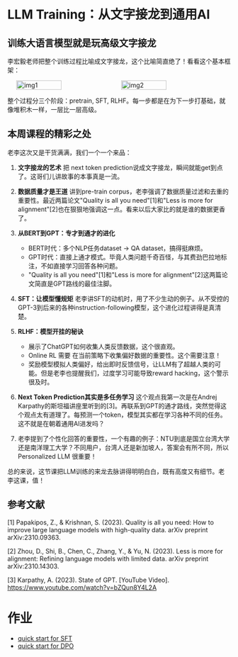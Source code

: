 # LLM Training：从文字接龙到通用AI

## 训练大语言模型就是玩高级文字接龙

李宏毅老师把整个训练过程比喻成文字接龙，这个比喻简直绝了！看看这个基本框架：

<div style="display: flex; justify-content: center;">
  <img src="imgs/w3_1.png" alt="img1" style="width: 45%; margin-right: 10px;"/>
  <img src="imgs/w3_2.png" alt="img2" style="width: 45%;"/>
</div>

整个过程分三个阶段：pretrain, SFT, RLHF。每一步都是在为下一步打基础，就像堆积木一样，一层比一层高级。

## 本周课程的精彩之处

老李这次又是干货满满，我们一个一个来品：

1. **文字接龙的艺术**
   把 next token prediction说成文字接龙，瞬间就能get到点了。这哥们儿讲故事的本事真是一流。

2. **数据质量才是王道**
   讲到pre-train corpus，老李强调了数据质量过滤和去重的重要性。最近两篇论文"Quality is all you need"[1]和"Less is more for alignment"[2]也在狠狠地强调这一点。看来以后大家比的就是谁的数据更香了。

3. **从BERT到GPT：专才到通才的进化**
   
   - BERT时代：多个NLP任务dataset -> QA dataset，搞得挺麻烦。
   - GPT时代：直接上通才模式。毕竟人类问题千奇百怪，与其费劲巴拉地标注，不如直接学习回答各种问题。
   - "Quality is all you need"[1]和"Less is more for alignment"[2]这两篇论文简直是GPT路线的最佳注脚。

4. **SFT：让模型懂规矩**
   老李讲SFT的动机时，用了不少生动的例子。从不受控的GPT-3到后来的各种instruction-following模型，这个进化过程讲得是真清楚。

5. **RLHF：模型开挂的秘诀**
   
   - 展示了ChatGPT如何收集人类反馈数据，这个很直观。
   - Online RL 需要 在当前策略下收集偏好数据的重要性。这个需要注意！
   - 奖励模型模拟人类偏好，给出即时反馈信号，让LLM有了超越人类的可能。但是老李也提醒我们，过度学习可能导致reward hacking，这个警示很及时。

6. **Next Token Prediction其实是多任务学习**
   这个观点我第一次是在Andrej Karpathy的斯坦福讲座里听到的[3]。再联系到GPT的通才路线，突然觉得这个观点太有道理了。每预测一个token，模型其实都在学习各种不同的任务。这不就是在朝着通用AI进发吗？

7. 老李提到了个性化回答的重要性，一个有趣的例子：NTU到底是国立台湾大学还是南洋理工大学？不同用户，台湾人还是新加坡人，答案会有所不同，所以 Personalized LLM 很重要！

总的来说，这节课把LLM训练的来龙去脉讲得明明白白，既有高度又有细节。老李这课，值！

## 参考文献

[1] Papakipos, Z., & Krishnan, S. (2023). Quality is all you need: How to improve large language models with high-quality data. arXiv preprint arXiv:2310.09363.

[2] Zhou, D., Shi, B., Chen, C., Zhang, Y., & Yu, N. (2023). Less is more for alignment: Refining language models with limited data. arXiv preprint arXiv:2310.14303.

[3] Karpathy, A. (2023). State of GPT. [YouTube Video]. https://www.youtube.com/watch?v=bZQun8Y4L2A

# 作业

- [quick start for SFT](https://github.com/AXYZdong/AMchat/blob/main/plus/02-InternLM2-Math-Plus-7B%20%E5%BE%AE%E8%B0%83.md)
- [quick start for DPO]()